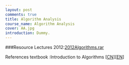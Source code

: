 ```yaml
---
layout: post
comments: true
title: Algorithm Analysis
course_name: Algorithm Analysis
cover: AA.jpg
introduction: Dummy.
---
```

###Resource
Lectures 2012:[2012Algorithms.rar](../files/2012Algorithms.rar)

References textbook :Introduction to Algorithms [[CN](http://item.jd.com/11144230.html)][[EN](http://gen.lib.rus.ec/book/index.php?md5=E07DD7CDAFED5967F6B3EFEC6715CEF3)]